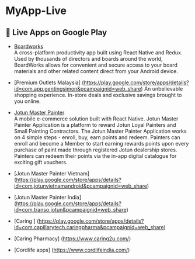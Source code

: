 # MyApp-Live

## 📱 Live Apps on Google Play

- [Boardworks](https://play.google.com/store/apps/details?id=com.cgs.bwphone.droid&pcampaignid=web_share)  
  A cross-platform productivity app built using React Native and Redux.
  Used by thousands of directors and boards around the world, BoardWorks allows for convenient and secure access to your board materials and other related content direct from your Android device.
  
- [Premium Outlets Malaysia] (https://play.google.com/store/apps/details?id=com.app.gentingsimon&pcampaignid=web_share)
  An unbelievable shopping experience. In-store deals and exclusive savings brought to you online.

- [Jotun Master Painter](https://play.google.com/store/apps/details?id=com.jotun.masterpainter&pcampaignid=web_share)  
  A mobile e-commerce solution built with React Native.
  Jotun Master Painter Application is a platform to reward Jotun Loyal Painters and Small Painting Contractors.
The Jotun Master Painter Application works on 4 simple steps - enroll, buy, earn points and redeem. Painters can enroll and become a Member to start earning rewards points upon every purchase of paint made through registered Jotun dealership stores. Painters can redeem their points via the in-app digital catalogue for exciting gift vouchers.

- [Jotun Master Painter Vietnam] (https://play.google.com/store/apps/details?id=com.jotunvietnamandroid&pcampaignid=web_share)
- [Jotun Master Painter India] (https://play.google.com/store/apps/details?id=com.transo.jotun&pcampaignid=web_share)
  
- [Caring ] (https://play.google.com/store/apps/details?id=com.capillarytech.caringpharma&pcampaignid=web_share)
- [Caring Pharmacy] (https://www.caring2u.com/)
- [Cordlife apps] (https://www.cordlifeindia.com/)

